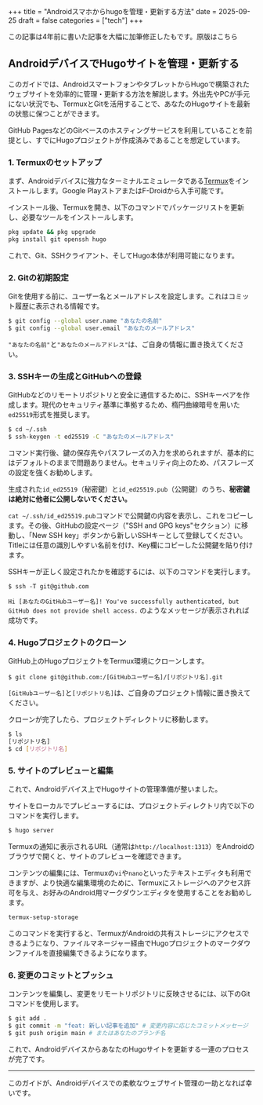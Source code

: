 +++
title = "Androidスマホからhugoを管理・更新する方法"
date = 2025-09-25
draft = false
categories = ["tech"]
+++

この記事は4年前に書いた記事を大幅に加筆修正したもです。原版はこちら

## AndroidデバイスでHugoサイトを管理・更新する

このガイドでは、AndroidスマートフォンやタブレットからHugoで構築されたウェブサイトを効率的に管理・更新する方法を解説します。外出先やPCが手元にない状況でも、TermuxとGitを活用することで、あなたのHugoサイトを最新の状態に保つことができます。

GitHub PagesなどのGitベースのホスティングサービスを利用していることを前提とし、すでにHugoプロジェクトが作成済みであることを想定しています。

### 1. Termuxのセットアップ

まず、Androidデバイスに強力なターミナルエミュレータである[Termux](https://termux.com/)をインストールします。Google PlayストアまたはF-Droidから入手可能です。

インストール後、Termuxを開き、以下のコマンドでパッケージリストを更新し、必要なツールをインストールします。

```sh
pkg update && pkg upgrade
pkg install git openssh hugo
```

これで、Git、SSHクライアント、そしてHugo本体が利用可能になります。

### 2. Gitの初期設定

Gitを使用する前に、ユーザー名とメールアドレスを設定します。これはコミット履歴に表示される情報です。

```bash
$ git config --global user.name "あなたの名前"
$ git config --global user.email "あなたのメールアドレス"
```

`"あなたの名前"`と`"あなたのメールアドレス"`は、ご自身の情報に置き換えてください。

### 3. SSHキーの生成とGitHubへの登録

GitHubなどのリモートリポジトリと安全に通信するために、SSHキーペアを作成します。現代のセキュリティ基準に準拠するため、楕円曲線暗号を用いた`ed25519`形式を推奨します。

```bash
$ cd ~/.ssh
$ ssh-keygen -t ed25519 -C "あなたのメールアドレス"
```

コマンド実行後、鍵の保存先やパスフレーズの入力を求められますが、基本的にはデフォルトのままで問題ありません。セキュリティ向上のため、パスフレーズの設定を強くお勧めします。

生成された`id_ed25519`（秘密鍵）と`id_ed25519.pub`（公開鍵）のうち、**秘密鍵は絶対に他者に公開しないでください。**

`cat ~/.ssh/id_ed25519.pub`コマンドで公開鍵の内容を表示し、これをコピーします。その後、GitHubの設定ページ（"SSH and GPG keys"セクション）に移動し、「New SSH key」ボタンから新しいSSHキーとして登録してください。Titleには任意の識別しやすい名前を付け、Key欄にコピーした公開鍵を貼り付けます。

SSHキーが正しく設定されたかを確認するには、以下のコマンドを実行します。

```
$ ssh -T git@github.com
```
`Hi [あなたのGitHubユーザー名]! You've successfully authenticated, but GitHub does not provide shell access.` のようなメッセージが表示されれば成功です。

### 4. Hugoプロジェクトのクローン

GitHub上のHugoプロジェクトをTermux環境にクローンします。

```
$ git clone git@github.com:/[GitHubユーザー名]/[リポジトリ名].git
```

`[GitHubユーザー名]`と`[リポジトリ名]`は、ご自身のプロジェクト情報に置き換えてください。

クローンが完了したら、プロジェクトディレクトリに移動します。

```bash
$ ls
[リポジトリ名]
$ cd [リポジトリ名]
```

### 5. サイトのプレビューと編集

これで、Androidデバイス上でHugoサイトの管理準備が整いました。

サイトをローカルでプレビューするには、プロジェクトディレクトリ内で以下のコマンドを実行します。

```bash
$ hugo server
```
Termuxの通知に表示されるURL（通常は`http://localhost:1313`）をAndroidのブラウザで開くと、サイトのプレビューを確認できます。

コンテンツの編集には、Termuxの`vi`や`nano`といったテキストエディタも利用できますが、より快適な編集環境のために、Termuxにストレージへのアクセス許可を与え、お好みのAndroid用マークダウンエディタを使用することをお勧めします。

```bash
termux-setup-storage
```
このコマンドを実行すると、TermuxがAndroidの共有ストレージにアクセスできるようになり、ファイルマネージャー経由でHugoプロジェクトのマークダウンファイルを直接編集できるようになります。

### 6. 変更のコミットとプッシュ

コンテンツを編集し、変更をリモートリポジトリに反映させるには、以下のGitコマンドを使用します。

```bash
$ git add .
$ git commit -m "feat: 新しい記事を追加" # 変更内容に応じたコミットメッセージ
$ git push origin main # またはあなたのブランチ名
```

これで、AndroidデバイスからあなたのHugoサイトを更新する一連のプロセスが完了です。

---

このガイドが、Androidデバイスでの柔軟なウェブサイト管理の一助となれば幸いです。